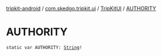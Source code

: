 [tripkit-android](../../index.md) / [com.skedgo.tripkit.ui](../index.md) / [TripKitUI](index.md) / [AUTHORITY](./-a-u-t-h-o-r-i-t-y.md)

# AUTHORITY

`static var AUTHORITY: `[`String`](https://kotlinlang.org/api/latest/jvm/stdlib/kotlin/-string/index.html)`!`